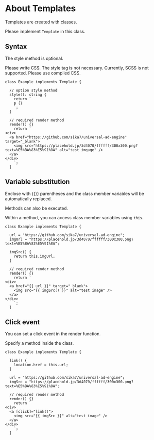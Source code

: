 # About Templates

Templates are created with classes.

Please implement `Template` in this class.

## Syntax

The style method is optional.

Please write CSS. The style tag is not necessary.
Currently, SCSS is not supported.
Please use compiled CSS.

```TS
class Example implements Template {

  // option style method
  style(): string {
    return `
    p {}
    `;
  }

  // required render method
  render() {}
    return `
<div>
  <a href="https://github.com/sika7/universal-ad-engine" target="_blank">
    <img src="https://placehold.jp/3d4070/ffffff/300x300.png?text=%E5%BA%83%E5%91%8A" alt="test imgage" />
  </a>
</div>
    `;
  }
```

## Variable substitution

Enclose with {{}} parentheses and the class member variables will be automatically replaced.

Methods can also be executed.

Within a method, you can access class member variables using `this`.

```TS
class Example implements Template {

  url = "https://github.com/sika7/universal-ad-engine";
  imgUrl = "https://placehold.jp/3d4070/ffffff/300x300.png?text=%E5%BA%83%E5%91%8A";

  imgSrc() {
    return this.imgUrl;
  }

  // required render method
  render() {}
    return `
<div>
  <a href="{{ url }}" target="_blank">
    <img src="{{ imgSrc() }}" alt="test image" />
  </a>
</div>
    `;
  }
```

## Click event

You can set a click event in the render function.

Specify a method inside the class.

```TS
class Example implements Template {

  link() {
    location.href = this.url;
  }

  url = "https://github.com/sika7/universal-ad-engine";
  imgSrc = "https://placehold.jp/3d4070/ffffff/300x300.png?text=%E5%BA%83%E5%91%8A";

  // required render method
  render() {}
    return `
<div>
  <a [click]="link()">
    <img src="{{ imgSrc }}" alt="test image" />
  </a>
</div>
    `;
  }
```


